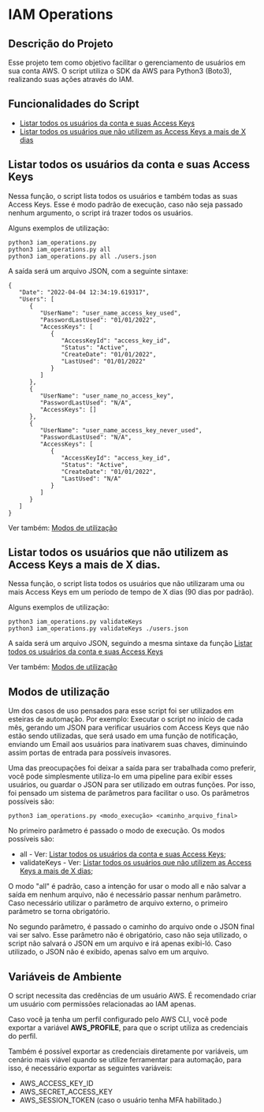 # IAM Operations

## Descrição do Projeto
Esse projeto tem como objetivo facilitar o gerenciamento de usuários em sua conta AWS. O script utiliza o SDK da AWS para Python3 (Boto3), realizando suas ações através do IAM.

##  Funcionalidades do Script
* [Listar todos os usuários da conta e suas Access Keys](#listar-todos-os-usuários-da-conta-e-suas-access-keys)
* [Listar todos os usuários que não utilizem as Access Keys a mais de X dias](#listar-todos-os-usuários-que-não-utilizem-as-access-keys-a-mais-de-x-dias)

## Listar todos os usuários da conta e suas Access Keys
Nessa função, o script lista todos os usuários e também todas as suas Access Keys. Esse é modo padrão de execução, caso não seja passado nenhum argumento, o script irá trazer todos os usuários.

Alguns exemplos de utilização:
```
python3 iam_operations.py
python3 iam_operations.py all
python3 iam_operations.py all ./users.json
```
A saída será um arquivo JSON, com a seguinte sintaxe:
```
{
   "Date": "2022-04-04 12:34:19.619317",
   "Users": [
      {
         "UserName": "user_name_access_key_used",
         "PasswordLastUsed": "01/01/2022",
         "AccessKeys": [
            {
               "AccessKeyId": "access_key_id",
               "Status": "Active",
               "CreateDate": "01/01/2022",
               "LastUsed": "01/01/2022"
            }
         ]
      },
      {
         "UserName": "user_name_no_access_key",
         "PasswordLastUsed": "N/A",
         "AccessKeys": []
      },
      {
         "UserName": "user_name_access_key_never_used",
         "PasswordLastUsed": "N/A",
         "AccessKeys": [
            {
               "AccessKeyId": "access_key_id",
               "Status": "Active",
               "CreateDate": "01/01/2022",
               "LastUsed": "N/A"
            }
         ]
      }
   ]
}
```
Ver também: [Modos de utilização](#modos-de-utilização)

## Listar todos os usuários que não utilizem as Access Keys a mais de X dias.
Nessa função, o script lista todos os usuários que não utilizaram uma ou mais Access Keys em um período de tempo de X dias (90 dias por padrão).

Alguns exemplos de utilização:
```
python3 iam_operations.py validateKeys
python3 iam_operations.py validateKeys ./users.json
```
A saída será um arquivo JSON, seguindo a mesma sintaxe da função [Listar todos os usuários da conta e suas Access Keys](#listar-todos-os-usuários-da-conta-e-suas-access-keys)

Ver também: [Modos de utilização](#modos-de-utilização)

## Modos de utilização
Um dos casos de uso pensados para esse script foi ser utilizados em esteiras de automação. Por exemplo: Executar o script no início de cada mês, gerando um JSON para verificar usuários com Access Keys que não estão sendo utilizadas, que será usado em uma função de notificação, enviando um Email aos usuários para inativarem suas chaves, diminuindo assim portas de entrada para possíveis invasores.

Uma das preocupações foi deixar a saída para ser trabalhada como preferir, você pode simplesmente utiliza-lo em uma pipeline para exibir esses usuários, ou guardar o JSON para ser utilizado em outras funções. Por isso, foi pensado um sistema de parâmetros para facilitar o uso.
Os parâmetros possíveis são:

```
python3 iam_operations.py <modo_execução> <caminho_arquivo_final>
```

No primeiro parâmetro é passado o modo de execução. Os modos possíveis são:
- all - Ver: [Listar todos os usuários da conta e suas Access Keys](#listar-todos-os-usuários-da-conta-e-suas-access-keys);
- validateKeys - Ver: [Listar todos os usuários que não utilizem as Access Keys a mais de X dias](#listar-todos-os-usuários-que-não-utilizem-as-access-keys-a-mais-de-x-dias);

O modo "all" é padrão, caso a intenção for usar o modo all e não salvar a saída em nenhum arquivo, não é necessário passar nenhum parâmetro. Caso necessário utilizar o parâmetro de arquivo externo, o primeiro parâmetro se torna obrigatório.

No segundo parâmetro, é passado o caminho do arquivo onde o JSON final vai ser salvo. Esse parâmetro não é obrigatório, caso não seja utilizado, o script não salvará o JSON em um arquivo e irá apenas exibi-ló. Caso utilizado, o JSON não é exibido, apenas salvo em um arquivo.

## Variáveis de Ambiente
O script necessita das credências de um usuário AWS. É recomendado criar um usuário com permissões relacionadas ao IAM apenas.

Caso você ja tenha um perfil configurado pelo AWS CLI, você pode exportar a variável **AWS_PROFILE**, para que o script utiliza as credenciais do perfil.

Também é possível exportar as credenciais diretamente por variáveis, um cenário mais viável quando se utilize ferramentar para automação, para isso, é necessário exportar as seguintes variáveis:
- AWS_ACCESS_KEY_ID
- AWS_SECRET_ACCESS_KEY
- AWS_SESSION_TOKEN (caso o usuário tenha MFA habilitado.)